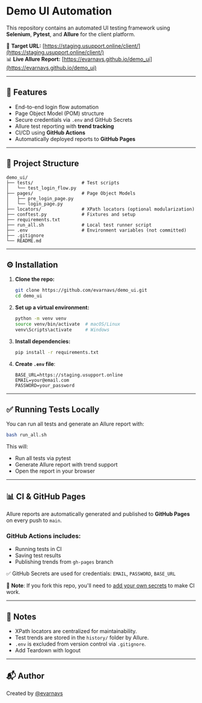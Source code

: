 # Demo UI Automation

This repository contains an automated UI testing framework using **Selenium**, **Pytest**, and **Allure** for the client platform.

🔗 **Target URL:** [https://staging.usupport.online/client/](https://staging.usupport.online/client/)  
📊 **Live Allure Report:** [https://evarnavs.github.io/demo_ui](https://evarnavs.github.io/demo_ui)

---

## 🚀 Features

- End-to-end login flow automation
- Page Object Model (POM) structure
- Secure credentials via `.env` and GitHub Secrets
- Allure test reporting with **trend tracking**
- CI/CD using **GitHub Actions**
- Automatically deployed reports to **GitHub Pages**

---

## 📂 Project Structure

```
demo_ui/
├── tests/                  # Test scripts
│   └── test_login_flow.py
├── pages/                  # Page Object Models
│   ├── pre_login_page.py
│   └── login_page.py
├── locators/               # XPath locators (optional modularization)
├── conftest.py             # Fixtures and setup
├── requirements.txt
├── run_all.sh              # Local test runner script
├── .env                    # Environment variables (not committed)
├── .gitignore
└── README.md
```

---

## ⚙️ Installation

1. **Clone the repo:**
   ```bash
   git clone https://github.com/evarnavs/demo_ui.git
   cd demo_ui
   ```

2. **Set up a virtual environment:**
   ```bash
   python -m venv venv
   source venv/bin/activate  # macOS/Linux
   venv\Scripts\activate     # Windows
   ```

3. **Install dependencies:**
   ```bash
   pip install -r requirements.txt
   ```

4. **Create `.env` file**:
   ```env
   BASE_URL=https://staging.usupport.online
   EMAIL=your@email.com
   PASSWORD=your_password
   ```

---

## ✅ Running Tests Locally

You can run all tests and generate an Allure report with:

```bash
bash run_all.sh
```

This will:
- Run all tests via pytest
- Generate Allure report with trend support
- Open the report in your browser

---

## 📊 CI & GitHub Pages

Allure reports are automatically generated and published to **GitHub Pages** on every push to `main`.

### GitHub Actions includes:
- Running tests in CI
- Saving test results
- Publishing trends from `gh-pages` branch

✅ GitHub Secrets are used for credentials: `EMAIL`, `PASSWORD`, `BASE_URL`

🔐 **Note**: If you fork this repo, you'll need to [add your own secrets](https://docs.github.com/en/actions/security-guides/encrypted-secrets) to make CI work.

---

## 📎 Notes

- XPath locators are centralized for maintainability.
- Test trends are stored in the `history/` folder by Allure.
- `.env` is excluded from version control via `.gitignore`.
- Add Teardown with logout

---

## 📬 Author

Created by [@evarnavs](https://github.com/evarnavs)
